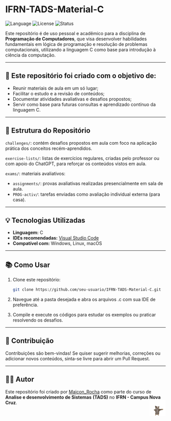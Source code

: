 # IFRN-TADS-Material-C

![Language](https://img.shields.io/badge/language-C-blue.svg)
![License](https://img.shields.io/badge/license-MIT-green.svg)
![Status](https://img.shields.io/badge/status-em%20desenvolvimento-yellow)

Este repositório é de uso pessoal e acadêmico para a disciplina de **Programação de Computadores**, que visa desenvolver habilidades fundamentais em lógica de programação e resolução de problemas computacionais, utilizando a linguagem C como base para introdução à ciência da computação.

---

## 🎯 Este repositório foi criado com o objetivo de:

- Reunir materiais de aula em um só lugar;
- Facilitar o estudo e a revisão de conteúdos;
- Documentar atividades avaliativas e desafios propostos;
- Servir como base para futuras consultas e aprendizado contínuo da linguagem C.

---

## 📁 Estrutura do Repositório
  `challenges/`: contém desafios propostos em aula com foco na aplicação prática dos conceitos recém-aprendidos.

  `exercise-lists/`: listas de exercícios regulares, criadas pelo professor ou com apoio do ChatGPT, para reforçar os conteúdos vistos em aula.

  `exams/`: materiais avaliativos:

   - `assignments/`: provas avaliativas realizadas presencialmente em sala de aula.
   - `PROG-activ/`: tarefas enviadas como avaliação individual externa (para casa).
---

## 💡 Tecnologias Utilizadas

- **Linguagem:** C
- **IDEs recomendadas:** [Visual Studio Code](https://code.visualstudio.com/)
- **Compatível com:** Windows, Linux, macOS

---

## 📚 Como Usar

1. Clone este repositório:

   ```bash
   git clone https://github.com/seu-usuario/IFRN-TADS-Material-C.git
   ```
   
3. Navegue até a pasta desejada e abra os arquivos .c com sua IDE de preferência.
4. Compile e execute os códigos para estudar os exemplos ou praticar resolvendo os desafios.

---

## 🤝 Contribuição

Contribuições são bem-vindas! Se quiser sugerir melhorias, correções ou adicionar novos conteúdos, sinta-se livre para abrir um Pull Request.

---

## 👨‍💻 Autor

Este repositório foi criado por [Maicon_Rocha](https://github.com/maiconroch06) como parte do curso de **Analise e desenvolvimento de Sistemas** **(TADS)** no **IFRN - Campus Nova Cruz**.
<img src="image/happy-cat.gif" align="right" width="50">
